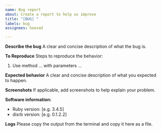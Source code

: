 ```yaml
---
name: Bug report
about: Create a report to help us improve
title: "[BUG] "
labels: bug
assignees: hoovad

---
```


**Describe the bug**
A clear and concise description of what the bug is.

**To Reproduce**
Steps to reproduce the behavior:
1. Use method ... with parameters ...

**Expected behavior**
A clear and concise description of what you expected to happen.

**Screenshots**
If applicable, add screenshots to help explain your problem.

**Software information:**
 - Ruby version: [e.g. 3.4.5]
 - disrb version: [e.g. 0.1.2.2]

**Logs**
Please copy the output from the terminal and copy it here as a file.
